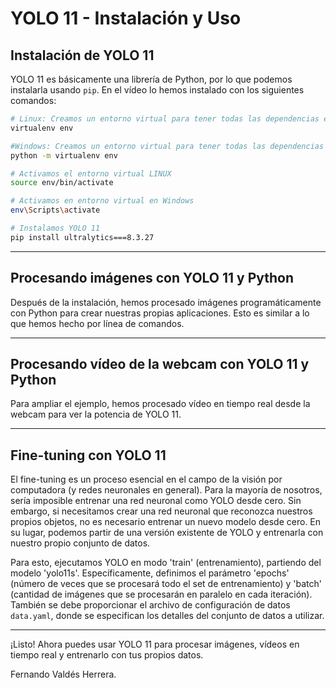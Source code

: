 # YOLO 11 - Instalación y Uso

## Instalación de YOLO 11

YOLO 11 es básicamente una librería de Python, por lo que podemos instalarla usando `pip`. En el vídeo lo hemos instalado con los siguientes comandos:

```bash
# Linux: Creamos un entorno virtual para tener todas las dependencias en un solo entorno 
virtualenv env

#Windows: Creamos un entorno virtual para tener todas las dependencias en un solo entorno 
python -m virtualenv env

# Activamos el entorno virtual LINUX
source env/bin/activate

# Activamos en entorno virtual en Windows
env\Scripts\activate

# Instalamos YOLO 11
pip install ultralytics===8.3.27
```

---

## Procesando imágenes con YOLO 11 y Python

Después de la instalación, hemos procesado imágenes programáticamente con Python para crear nuestras propias aplicaciones. Esto es similar a lo que hemos hecho por línea de comandos.

---

## Procesando vídeo de la webcam con YOLO 11 y Python

Para ampliar el ejemplo, hemos procesado vídeo en tiempo real desde la webcam para ver la potencia de YOLO 11.

---

## Fine-tuning con YOLO 11

El fine-tuning es un proceso esencial en el campo de la visión por computadora (y redes neuronales en general). Para la mayoría de nosotros, sería imposible entrenar una red neuronal como YOLO desde cero. Sin embargo, si necesitamos crear una red neuronal que reconozca nuestros propios objetos, no es necesario entrenar un nuevo modelo desde cero. En su lugar, podemos partir de una versión existente de YOLO y entrenarla con nuestro propio conjunto de datos.

Para esto, ejecutamos YOLO en modo 'train' (entrenamiento), partiendo del modelo 'yolo11s'. Específicamente, definimos el parámetro 'epochs' (número de veces que se procesará todo el set de entrenamiento) y 'batch' (cantidad de imágenes que se procesarán en paralelo en cada iteración). También se debe proporcionar el archivo de configuración de datos `data.yaml`, donde se especifican los detalles del conjunto de datos a utilizar.

---

¡Listo! Ahora puedes usar YOLO 11 para procesar imágenes, vídeos en tiempo real y entrenarlo con tus propios datos.

Fernando Valdés Herrera.